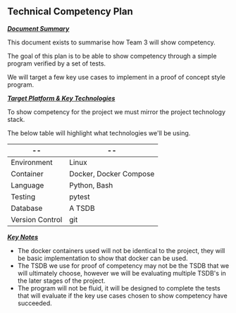 ## Technical Competency Plan

***<u>Document Summary</u>***

This document exists to summarise how Team 3 will show competency.

The goal of this plan is to be able to show competency through a simple program verified by a set of tests.

We will target a few key use cases to implement in a proof of concept style program.

***<u>Target Platform & Key Technologies</u>***

To show competency for the project we must mirror the project technology stack.

The below table will highlight what technologies we'll be using.

|--|--|
|--|--|
|Environment|Linux|
|Container|Docker, Docker Compose|
|Language|Python, Bash|
|Testing|pytest|
|Database|A TSDB|
|Version Control|git|

***<u>Key Notes</u>***
- The docker containers used will not be identical to the project, they will be basic implementation to show that docker can be used.
- The TSDB we use for proof of competency may not be the TSDB that we will ultimately choose, however we will be evaluating multiple TSDB's in the later stages of the project.
- The program will not be fluid, it will be designed to complete the tests that will evaluate if the key use cases chosen to show competency have succeeded.
